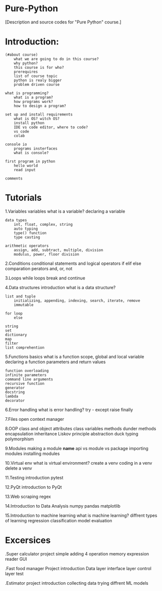 # Pure-Python
[Description and source codes for "Pure Python" course.]


# Introduction:

	(#about course)
		what we are going to do in this course?
		why python?
		this course is for who?
		prerequires
		list of course topic
		python is realy bigger
		problem driven course
		
	what is programming?
		what is a program?
		how programs work?
		how to design a program?

	set up and install requirements
		what is OS? witch OS?
		install python
		IDE vs code editor, where to code?
		vs code
		colab

	console io
		programs insterfaces
		what is console?
		
	first program in python
		hello world
		read input

	comments

# Tutorials

1.Variables
	variables
		what is a variable?
		declaring a variable

	data types
		int, float, complex, string
		auto typing
		type() function
		type casting

	arithmetic operators
		assign, add, subtract, multiple, division
		modulus, power, floor division

2.Conditions
	conditional statements and logical operators
		if elif else
		comparation perators
		and, or, not

3.Loops
	while loops
	break and continue

4.Data structures
	introduction
		what is a data structure?
		
	list and tuple
		initializing, appending, indexing, search, iterate, remove
		immutable
		
	for loop
		else

	string
	set
	dictionary
	map
	filter
	list comprehention

5.Functions
	basics
		what is a function
		scope, global and local variable
		declaring a function
		parameters and return values
		
	function overloading
	infinite parameters
	command line arguments
	recursive function
	generator
	docstring
	lambda
	decorator

6.Error handling
	what is error handling?
	try - except
	raise
	finally

7.Files
	open
	context manager
	
8.OOP
	class and object
	attributes
	class variables
	methods
	dunder methods
	encapsulation
	inheritance
	Liskov principle
	abstraction
	duck typing
	polymorphism

9.Modules
	making a module
	__name__
	api vs module vs package
	importing modules
	installing modules

10.Virtual env
	what is virtual environment?
	create a venv
	coding in a venv
	delete a venv

11.Testing
	introduction
	pytest

12.PyQt
	introduction to PyQt

13.Web scraping
	regex

14.Introduction to Data Analysis
	numpy
	pandas
	matplotlib

15.Introduction to machine learning
	what is machine learning?
	diffrent types of learning
	regression
	classification
	model evaluation


# Excersices

.Super calculator project
	simple adding
	4 operation
	memory
	expression reader
	GUI

.Fast food manager Project
	introduction
	Data layer
	interface layer
	control layer
	test

.Estimator project
	introduction
	collecting data
	trying diffrent ML models	
